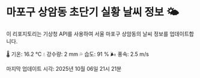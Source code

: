 
# 마포구 상암동 초단기 실황 날씨 정보 🌤️

이 리포지토리는 기상청 API를 사용하여 서울 마포구 상암동의 날씨 정보를 업데이트합니다. 

🌡️ 기온: 16.2 ℃
💧 강수량: 2 mm
💦 습도: 91 %
🌬️ 풍속: 2.5 m/s

마지막 업데이트 시각: 2025년 10월 06일 21시 21분    
